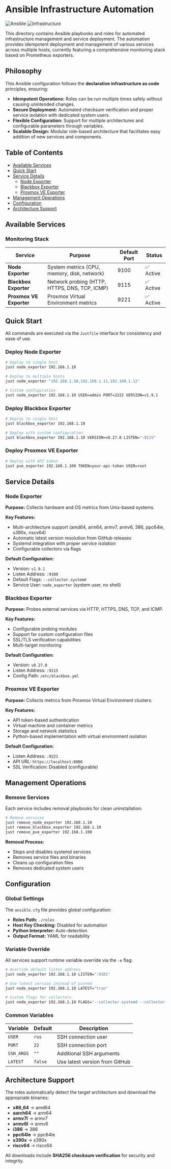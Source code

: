 # Ansible Infrastructure Automation

![Ansible](https://img.shields.io/badge/Ansible-EE0000.svg?style=for-the-badge&logo=ansible&logoColor=white)
![Infrastructure](https://img.shields.io/badge/Infrastructure-as%20Code-blue.svg?style=for-the-badge)

This directory contains Ansible playbooks and roles for automated infrastructure management and service deployment. The automation provides idempotent deployment and management of various services across multiple hosts, currently featuring a comprehensive monitoring stack based on Prometheus exporters.

## Philosophy

This Ansible configuration follows the **declarative infrastructure as code** principles, ensuring:

- **Idempotent Operations:** Roles can be run multiple times safely without causing unintended changes.
- **Secure Deployment:** Automated checksum verification and proper service isolation with dedicated system users.
- **Flexible Configuration:** Support for multiple architectures and configurable parameters through variables.
- **Scalable Design:** Modular role-based architecture that facilitates easy addition of new services and components.

## Table of Contents

- [Available Services](#available-services)
- [Quick Start](#quick-start)
- [Service Details](#service-details)
  - [Node Exporter](#node-exporter)
  - [Blackbox Exporter](#blackbox-exporter)
  - [Proxmox VE Exporter](#proxmox-ve-exporter)
- [Management Operations](#management-operations)
- [Configuration](#configuration)
- [Architecture Support](#architecture-support)

## Available Services

### Monitoring Stack

| Service | Purpose | Default Port | Status |
|----------|---------|--------------|--------|
| **Node Exporter** | System metrics (CPU, memory, disk, network) | 9100 | ✅ Active |
| **Blackbox Exporter** | Network probing (HTTP, HTTPS, DNS, TCP, ICMP) | 9115 | ✅ Active |
| **Proxmox VE Exporter** | Proxmox Virtual Environment metrics | 9221 | ✅ Active |

## Quick Start

All commands are executed via the `Justfile` interface for consistency and ease of use.

### Deploy Node Exporter
```bash
# Deploy to single host
just node_exporter 192.168.1.10

# Deploy to multiple hosts
just node_exporter "192.168.1.10,192.168.1.11,192.168.1.12"

# Custom configuration
just node_exporter 192.168.1.10 USER=admin PORT=2222 VERSION=v1.9.1
```

### Deploy Blackbox Exporter
```bash
# Deploy to single host
just blackbox_exporter 192.168.1.10

# Deploy with custom configuration
just blackbox_exporter 192.168.1.10 VERSION=v0.27.0 LISTEN=":9115"
```

### Deploy Proxmox VE Exporter
```bash
# Deploy with API token
just pve_exporter 192.168.1.100 TOKEN=your-api-token USER=root
```

## Service Details

### Node Exporter

**Purpose:** Collects hardware and OS metrics from Unix-based systems.

**Key Features:**
- Multi-architecture support (amd64, arm64, armv7, armv6, 386, ppc64le, s390x, riscv64)
- Automatic latest version resolution from GitHub releases
- Systemd integration with proper service isolation
- Configurable collectors via flags

**Default Configuration:**
- Version: `v1.9.1`
- Listen Address: `:9100`
- Default Flags: `--collector.systemd`
- Service User: `node_exporter` (system user, no shell)

### Blackbox Exporter

**Purpose:** Probes external services via HTTP, HTTPS, DNS, TCP, and ICMP.

**Key Features:**
- Configurable probing modules
- Support for custom configuration files
- SSL/TLS verification capabilities
- Multi-target monitoring

**Default Configuration:**
- Version: `v0.27.0`
- Listen Address: `:9115`
- Config Path: `/etc/blackbox.yml`

### Proxmox VE Exporter

**Purpose:** Collects metrics from Proxmox Virtual Environment clusters.

**Key Features:**
- API token-based authentication
- Virtual machine and container metrics
- Storage and network statistics
- Python-based implementation with virtual environment isolation

**Default Configuration:**
- Listen Address: `:9221`
- API URL: `https://localhost:8006`
- SSL Verification: Disabled (configurable)

## Management Operations

### Remove Services

Each service includes removal playbooks for clean uninstallation:

```bash
# Remove services
just remove_node_exporter 192.168.1.10
just remove_blackbox_exporter 192.168.1.10
just remove_pve_exporter 192.168.1.100
```

**Removal Process:**
- Stops and disables systemd services
- Removes service files and binaries
- Cleans up configuration files
- Removes dedicated system users

## Configuration

### Global Settings

The `ansible.cfg` file provides global configuration:
- **Roles Path:** `./roles`
- **Host Key Checking:** Disabled for automation
- **Python Interpreter:** Auto-detection
- **Output Format:** YAML for readability

### Variable Override

All services support runtime variable override via the `-e` flag:

```bash
# Override default listen address
just node_exporter 192.168.1.10 LISTEN=":9101"

# Use latest version instead of pinned
just node_exporter 192.168.1.10 LATEST="true"

# Custom flags for collectors
just node_exporter 192.168.1.10 FLAGS="--collector.systemd --collector.processes"
```

### Common Variables

| Variable | Default | Description |
|----------|---------|-------------|
| `USER` | `rus` | SSH connection user |
| `PORT` | `22` | SSH connection port |
| `SSH_ARGS` | `""` | Additional SSH arguments |
| `LATEST` | `false` | Use latest version from GitHub |

## Architecture Support

The roles automatically detect the target architecture and download the appropriate binaries:

- **x86_64** → amd64
- **aarch64** → arm64
- **armv7l** → armv7
- **armv6l** → armv6
- **i386** → 386
- **ppc64le** → ppc64le
- **s390x** → s390x
- **riscv64** → riscv64

All downloads include **SHA256 checksum verification** for security and integrity.